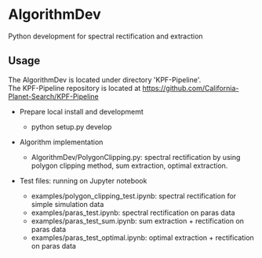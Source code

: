 # AlgorithmDev

Python development for spectral rectification and extraction

## Usage

The AlgorithmDev is located under directory 'KPF-Pipeline'.  
The KPF-Pipeline repository is located at https://github.com/California-Planet-Search/KPF-Pipeline

- Prepare local install and developmemt 

  - python setup.py develop


- Algorithm implementation
  - AlgorithmDev/PolygonClipping.py: spectral rectification by using polygon clipping method, sum extraction, optimal extraction.

- Test files: running on Jupyter notebook 
  - examples/polygon_clipping_test.ipynb: spectral rectification for simple simulation data
  - examples/paras_test.ipynb: spectral rectification on paras data
  - examples/paras_test_sum.ipynb: sum extraction + rectification on paras data
  - examples/paras_test_optimal.ipynb: optimal extraction + rectification on paras data


